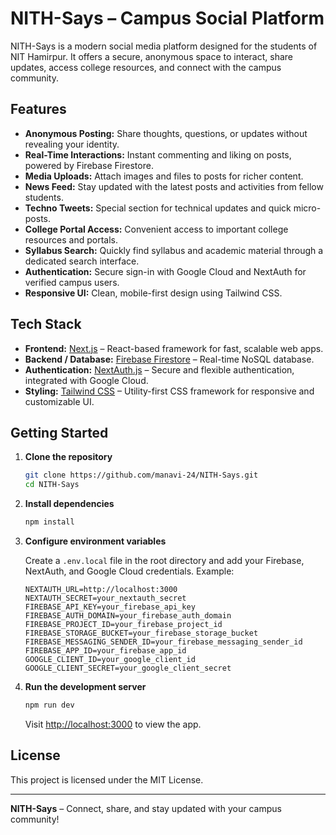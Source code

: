 # NITH-Says – Campus Social Platform

NITH-Says is a modern social media platform designed for the students of NIT Hamirpur. It offers a secure, anonymous space to interact, share updates, access college resources, and connect with the campus community.

## Features

- **Anonymous Posting:** Share thoughts, questions, or updates without revealing your identity.
- **Real-Time Interactions:** Instant commenting and liking on posts, powered by Firebase Firestore.
- **Media Uploads:** Attach images and files to posts for richer content.
- **News Feed:** Stay updated with the latest posts and activities from fellow students.
- **Techno Tweets:** Special section for technical updates and quick micro-posts.
- **College Portal Access:** Convenient access to important college resources and portals.
- **Syllabus Search:** Quickly find syllabus and academic material through a dedicated search interface.
- **Authentication:** Secure sign-in with Google Cloud and NextAuth for verified campus users.
- **Responsive UI:** Clean, mobile-first design using Tailwind CSS.

## Tech Stack

- **Frontend:** [Next.js](https://nextjs.org/) – React-based framework for fast, scalable web apps.
- **Backend / Database:** [Firebase Firestore](https://firebase.google.com/products/firestore) – Real-time NoSQL database.
- **Authentication:** [NextAuth.js](https://next-auth.js.org/) – Secure and flexible authentication, integrated with Google Cloud.
- **Styling:** [Tailwind CSS](https://tailwindcss.com/) – Utility-first CSS framework for responsive and customizable UI.

## Getting Started

1. **Clone the repository**
   ```bash
   git clone https://github.com/manavi-24/NITH-Says.git
   cd NITH-Says
   ```

2. **Install dependencies**
   ```bash
   npm install
   ```

3. **Configure environment variables**

   Create a `.env.local` file in the root directory and add your Firebase, NextAuth, and Google Cloud credentials. Example:
   ```env
   NEXTAUTH_URL=http://localhost:3000
   NEXTAUTH_SECRET=your_nextauth_secret
   FIREBASE_API_KEY=your_firebase_api_key
   FIREBASE_AUTH_DOMAIN=your_firebase_auth_domain
   FIREBASE_PROJECT_ID=your_firebase_project_id
   FIREBASE_STORAGE_BUCKET=your_firebase_storage_bucket
   FIREBASE_MESSAGING_SENDER_ID=your_firebase_messaging_sender_id
   FIREBASE_APP_ID=your_firebase_app_id
   GOOGLE_CLIENT_ID=your_google_client_id
   GOOGLE_CLIENT_SECRET=your_google_client_secret
   ```

4. **Run the development server**
   ```bash
   npm run dev
   ```
   Visit [http://localhost:3000](http://localhost:3000) to view the app.


## License

This project is licensed under the MIT License.

---

**NITH-Says** – Connect, share, and stay updated with your campus community!
